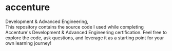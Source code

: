 # accenture
Development &amp; Advanced Engineering,  
 This repository contains the source code I used while completing Accenture's Development & Advanced Engineering certification. 
 Feel free to explore the code, ask questions, and leverage it as a starting point for your own learning journey!
